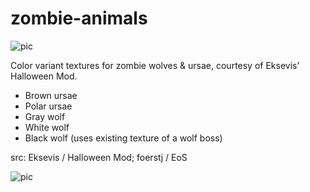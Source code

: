 # zombie-animals

![pic](pic.jpg)

Color variant textures for zombie wolves & ursae, courtesy of Eksevis' Halloween Mod.
- Brown ursae
- Polar ursae
- Gray wolf
- White wolf
- Black wolf (uses existing texture of a wolf boss)

src: Eksevis / Halloween Mod; foerstj / EoS

![pic](pic-wolves.jpg)
